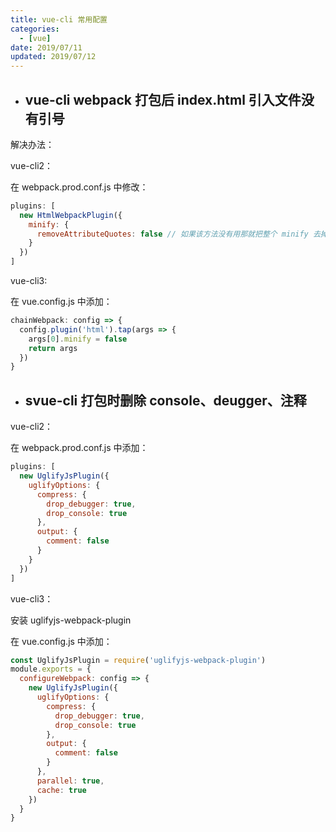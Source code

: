 ```yaml
---
title: vue-cli 常用配置
categories:
  - [vue]
date: 2019/07/11
updated: 2019/07/12
---
```


- ## vue-cli webpack 打包后 index.html 引入文件没有引号

解决办法：

vue-cli2：

在 webpack.prod.conf.js 中修改：

```js
plugins: [
  new HtmlWebpackPlugin({
    minify: {
      removeAttributeQuotes: false // 如果该方法没有用那就把整个 minify 去掉
    }
  })
]
```

vue-cli3:

在 vue.config.js 中添加：

```js
chainWebpack: config => {
  config.plugin('html').tap(args => {
    args[0].minify = false
    return args
  })
}
```

- ## svue-cli 打包时删除 console、deugger、注释

vue-cli2：

在 webpack.prod.conf.js 中添加：

```js
plugins: [
  new UglifyJsPlugin({
    uglifyOptions: {
      compress: {
        drop_debugger: true,
        drop_console: true
      },
      output: {
        comment: false
      }
    }
  })
]
```

vue-cli3：

安装 uglifyjs-webpack-plugin

在 vue.config.js 中添加：

```js
const UglifyJsPlugin = require('uglifyjs-webpack-plugin')
module.exports = {
  configureWebpack: config => {
    new UglifyJsPlugin({
      uglifyOptions: {
        compress: {
          drop_debugger: true,
          drop_console: true
        },
        output: {
          comment: false
        }
      },
      parallel: true,
      cache: true
    })
  }
}
```
